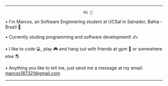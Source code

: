 ------------------------------------------------------------------------------------------

                                       Hi 👋



• I'm Marcos, an Software Enginnering student at UCSal in Salvador, Bahia - Brazil 🌊


• Currently studing programming and software development! ✍


• I like to code 💻, play 🎮 and hang out with friends at gym 💪 or somewhere else 🌎


• Anything you like to tell me, just send me a message at my email: marcos187321@gmail.com 


------------------------------------------------------------------------------------------
